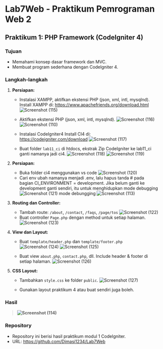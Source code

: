 # Lab7Web - Praktikum Pemrograman Web 2

## Praktikum 1: PHP Framework (CodeIgniter 4)

### Tujuan
- Memahami konsep dasar framework dan MVC.
- Membuat program sederhana dengan CodeIgniter 4.

### Langkah-langkah

1. **Persiapan:**
   - Instalasi XAMPP, aktifkan ekstensi PHP (json, xml, intl, mysqlnd).
      Install XAMPP di: https://www.apachefriends.org/download.html
      ![Screenshot (115)](https://github.com/user-attachments/assets/bab72f62-6a85-438f-a32f-d484298a25a3)

   - Aktifkan ekstensi PHP (json, xml, intl, mysqlnd).
      ![Screenshot (116)](https://github.com/user-attachments/assets/320b09ef-b689-4107-9fca-6c6a970d3c71)
      ![Screenshot (110)](https://github.com/user-attachments/assets/55afb829-d31a-46c1-a38e-20c75e620d03)

   - Instalasi CodeIgniter4
      Install CI4 di: https://codeigniter.com/download
      ![Screenshot (117)](https://github.com/user-attachments/assets/59efc9ee-1cd9-4ab6-931e-86f70e901d59)

   - Buat folder `lab11_ci` di htdocs, ekstrak Zip CodeIgniter ke lab11_ci ganti namanya jadi ci4.
      ![Screenshot (118)](https://github.com/user-attachments/assets/e337838f-6bb4-4fa2-ae43-5405b82df5fc)
      ![Screenshot (119)](https://github.com/user-attachments/assets/28fb743d-f432-4dc2-b96c-741577a297f9)

2. **Persiapan:**
   - Buka folder ci4 menggunakan vs code
      ![Screenshot (120)](https://github.com/user-attachments/assets/f799c345-3c47-477c-866e-f0be60c59ffd)
   - Cari env ubah namanya menjadi .env, lalu hapus tanda # pada bagian CI_ENVIRONMENT = development. Jika belum ganti ke development ganti sendiri, itu untuk menghidupkan mode debugging
      ![Screenshot (121)](https://github.com/user-attachments/assets/40547dc8-6256-40c4-b310-a104fbf89453)
      mode debungging
      ![Screenshot (113)](https://github.com/user-attachments/assets/4c7991d2-daad-4ea7-8ab7-a8dbc415d260)

3. **Routing dan Controller:**
   - Tambah route: `/about`, `/contact`, `/faqs`, `/page/tos`
      ![Screenshot (122)](https://github.com/user-attachments/assets/d0714dd4-d508-4a71-87c9-c18b8681f15a)
   - Buat controller `Page.php` dengan method untuk setiap halaman.
      ![Screenshot (123)](https://github.com/user-attachments/assets/3a40c5bb-1c91-4eb1-8432-e290335b3b46)

4. **View dan Layout:**
   - Buat `template/header.php` dan `template/footer.php`
      ![Screenshot (124)](https://github.com/user-attachments/assets/fb959451-e037-4ea5-bb43-3493421e8daf)
      ![Screenshot (125)](https://github.com/user-attachments/assets/fa2d3a50-2fe9-4da4-8d59-8d4dc703fa15)

   - Buat view `about.php`, `contact.php`, dll. Include header & footer di setiap halaman.
      ![Screenshot (126)](https://github.com/user-attachments/assets/4f1b08ba-ddcc-4cbc-8396-c44c06347601)

5. **CSS Layout:**
   - Tambahkan `style.css` ke folder `public`.
      ![Screenshot (127)](https://github.com/user-attachments/assets/5a62015c-43eb-471e-a663-098014326164)

   - Gunakan layout praktikum 4 atau buat sendiri juga boleh.

### Hasil
> **![Screenshot (114)](https://github.com/user-attachments/assets/04d13db6-80d9-4f8f-a5ab-83db4f6a9283)**

### Repository
- Repository ini berisi hasil praktikum modul 1 CodeIgniter.
- URL: https://github.com/Dimasi1234/Lab7Web
```
